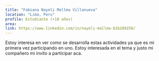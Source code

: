 ```yaml
---
title: "Fabiana Nayeli Mallma Villanueva"
location: "Lima, Peru"
profile: Estudiante (+18 años)
area: 
link: https://www.linkedin.com/in/nayeli-mallma-b1b189256/
---
```


Estoy interesa en ver como se desarrolla estas actividades ya que es mi primera vez participando en uno. Estoy interesada en el tema y justo mi compañero mi invito a participar aca.